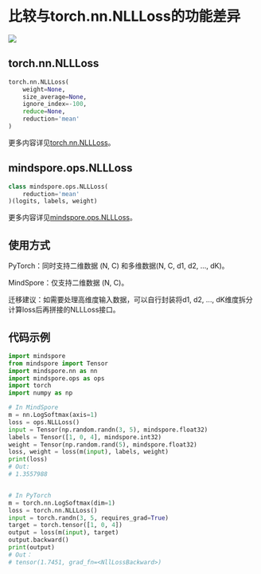 # 比较与torch.nn.NLLLoss的功能差异

<a href="https://gitee.com/mindspore/docs/blob/r1.5/docs/mindspore/migration_guide/source_zh_cn/api_mapping/pytorch_diff/NLLLoss.md" target="_blank"><img src="https://gitee.com/mindspore/docs/raw/r1.5/resource/_static/logo_source.png"></a>

## torch.nn.NLLLoss

```python
torch.nn.NLLLoss(
    weight=None,
    size_average=None,
    ignore_index=-100,
    reduce=None,
    reduction='mean'
)
```

更多内容详见[torch.nn.NLLLoss](https://pytorch.org/docs/1.5.0/nn.html#torch.nn.NLLLoss)。

## mindspore.ops.NLLLoss

```python
class mindspore.ops.NLLLoss(
    reduction='mean'
)(logits, labels, weight)
```

更多内容详见[mindspore.ops.NLLLoss](https://mindspore.cn/docs/api/zh-CN/r1.5/api_python/ops/mindspore.ops.NLLLoss.html#mindspore.ops.NLLLoss)。

## 使用方式

PyTorch：同时支持二维数据 (N, C) 和多维数据(N, C, d1, d2, ..., dK)。

MindSpore：仅支持二维数据 (N, C)。

迁移建议：如需要处理高维度输入数据，可以自行封装将d1, d2, ..., dK维度拆分计算loss后再拼接的NLLLoss接口。

## 代码示例

```python
import mindspore
from mindspore import Tensor
import mindspore.nn as nn
import mindspore.ops as ops
import torch
import numpy as np

# In MindSpore
m = nn.LogSoftmax(axis=1)
loss = ops.NLLLoss()
input = Tensor(np.random.randn(3, 5), mindspore.float32)
labels = Tensor([1, 0, 4], mindspore.int32)
weight = Tensor(np.random.rand(5), mindspore.float32)
loss, weight = loss(m(input), labels, weight)
print(loss)
# Out:
# 1.3557988


# In PyTorch
m = torch.nn.LogSoftmax(dim=1)
loss = torch.nn.NLLLoss()
input = torch.randn(3, 5, requires_grad=True)
target = torch.tensor([1, 0, 4])
output = loss(m(input), target)
output.backward()
print(output)
# Out：
# tensor(1.7451, grad_fn=<NllLossBackward>)
```
